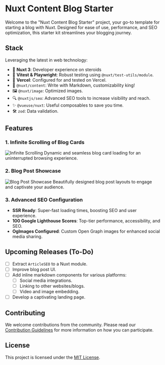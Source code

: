 # Nuxt Content Blog Starter

Welcome to the "Nuxt Content Blog Starter" project, your go-to template for starting a blog with Nuxt. Designed for ease of use, performance, and SEO optimization, this starter kit streamlines your blogging journey.

## Stack

Leveraging the latest in web technology:

- 🌿 **Nuxt 3**: Developer experience on steroids
- 🧪 **Vitest & Playwright**: Robust testing using `@nuxt/test-utils/module`.
- 🚀 **Vercel**: Configured for and tested on Vercel.
- 📝 `@nuxt/content`: Write with Markdown, customizability king!
- 🖼️ `@nuxt/image`: Optimized images.
- 🔍 `@nuxtjs/seo`: Advanced SEO tools to increase visibility and reach.
- ✨ `@vueuse/nuxt`: Useful composables to save you time.
- 🛠️ `zod`: Data validation.


## Features

### 1. Infinite Scrolling of Blog Cards
![Infinite Scrolling](link-to-infinite-scrolling-image-or-gif)
Dynamic and seamless blog card loading for an uninterrupted browsing experience.

### 2. Blog Post Showcase
![Blog Post Showcase](link-to-blog-post-showcase-image-or-gif)
Beautifully designed blog post layouts to engage and captivate your audience.

### 3. Advanced SEO Configuration
- **SSR Ready**: Super-fast loading times, boosting SEO and user experience.
- **100 Google Lighthouse Scores**: Top-tier performance, accessibility, and SEO.
- **OgImages Configured**: Custom Open Graph images for enhanced social media sharing.

## Upcoming Releases (To-Do)

- [ ] Extract `ArticleSEO` to a Nuxt module.
- [ ] Improve blog post UI.
- [ ] Add inline markdown components for various platforms:
  - [ ] Social media integrations.
  - [ ] Linking to other websites/blogs.
  - [ ] Video and image embedding.
- [ ] Develop a captivating landing page.

## Contributing

We welcome contributions from the community. Please read our [Contribution Guidelines](link-to-contribution-guidelines) for more information on how you can participate.

## License

This project is licensed under the [MIT License](link-to-license).

